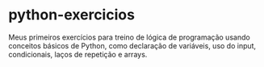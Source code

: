 # python-exercicios
Meus primeiros exercícios para treino de lógica de programação usando conceitos básicos de Python, como declaração de variáveis, uso do input, condicionais, laços de repetição e arrays.
